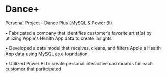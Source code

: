 # Dance+
Personal Project - Dance Plus (MySQL & Power BI)

• Fabricated a company that identifies customer’s favorite artist(s) by utilizing Apple's Health App data to create insights

• Developed a data model that receives, cleans, and filters Apple's Health App data using MySQL as a foundation

• Utilized Power BI to create personal interactive dashboards for each customer that participated
